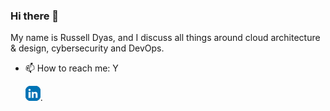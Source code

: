 ### Hi there 👋

My name is Russell Dyas, and I discuss all things around cloud architecture & design, cybersecurity and DevOps.

- 📫 How to reach me: Y

    [![LinkedIn Logo](/images/social_cl/linkedin-icon_24x24.png)](https://www.linkedin.com/in/russelldyas).
     
<!--
**kickinattech/kickinattech** is a ✨ _special_ ✨ repository because its `README.md` (this file) appears on your GitHub profile.

Here are some ideas to get you started:

- 🔭 I’m currently working on ...
- 🌱 I’m currently learning ...
- 👯 I’m looking to collaborate on ...
- 🤔 I’m looking for help with ...
- 💬 Ask me about ...
- 📫 How to reach me: ...
- 😄 Pronouns: ...
- ⚡ Fun fact: ...
-->
